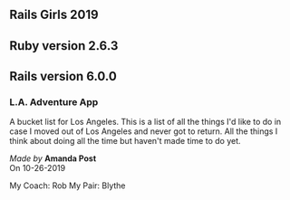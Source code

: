 ## Rails Girls 2019 
    
## Ruby version 2.6.3
## Rails version 6.0.0

### L.A. Adventure App

A bucket list for Los Angeles. This is a list of all the things I'd like to do in case I moved out of Los Angeles and never got to return. All the things I think about doing all the time but haven't made time to do yet.

*Made by* **Amanda Post**  
On 10-26-2019 

My Coach: Rob
My Pair: Blythe
